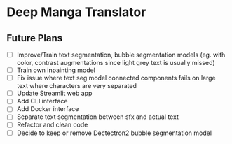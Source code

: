 # Deep Manga Translator


## Future Plans
- [ ] Improve/Train text segmentation, bubble segmentation models (eg. with color, contrast augmentations since light grey text is usually missed)
- [ ] Train own inpainting model
- [ ] Fix issue where text seg model connected components fails on large text where characters are very separated
- [ ] Update Streamlit web app
- [ ] Add CLI interface
- [ ] Add Docker interface
- [ ] Separate text segmentation between sfx and actual text
- [ ] Refactor and clean code
- [ ] Decide to keep or remove Dectectron2 bubble segmentation model